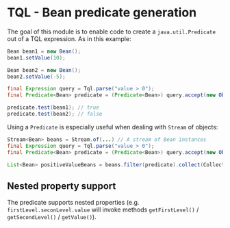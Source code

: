# TQL - Bean predicate generation

The goal of this module is to enable code to create a `java.util.Predicate` out of a TQL expression.
As in this example:

```java
Bean bean1 = new Bean();
bean1.setValue(10);

Bean bean2 = new Bean();
bean2.setValue(-5);

final Expression query = Tql.parse("value > 0");
final Predicate<Bean> predicate = (Predicate<Bean>) query.accept(new ObjectPredicateVisitor(Bean.class));

predicate.test(bean1); // true
predicate.test(bean2); // false  
```

Using a `Predicate` is especially useful when dealing with `Stream` of objects:

```java
Stream<Bean> beans = Stream.of(...) // A stream of Bean instances
final Expression query = Tql.parse("value > 0");
final Predicate<Bean> predicate = (Predicate<Bean>) query.accept(new ObjectPredicateVisitor(Bean.class));

List<Bean> positiveValueBeans = beans.filter(predicate).collect(Collectors.toList());
``` 

## Nested property support

The predicate supports nested properties (e.g. `firstLevel.seconLevel.value` will invoke methods `getFirstLevel()` / `getSecondLevel()` / `getValue()`).